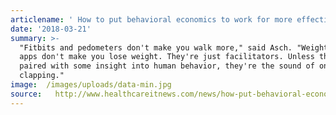 ```yaml
---
articlename: ' How to put behavioral economics to work for more effective patient engagement'
date: '2018-03-21'
summary: >-
  "Fitbits and pedometers don't make you walk more," said Asch. "Weight loss
  apps don't make you lose weight. They're just facilitators. Unless they're
  paired with some insight into human behavior, they're the sound of one hand
  clapping."
image:  /images/uploads/data-min.jpg
source:   http://www.healthcareitnews.com/news/how-put-behavioral-economics-work-more-effective-patient-engagement
---
```


